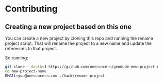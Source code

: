 # Contributing

## Creating a new project based on this one

You can create a new project by cloning this repo and running the rename project script.
That will rename the project to a new name and update the references to that project.

So running:

```sh
git clone --depth=1 https://github.com/oneconcern/geodude new-project-name
cd new-project-name
EMAIL=you@oneconcern.com ./hack/rename-project
```

